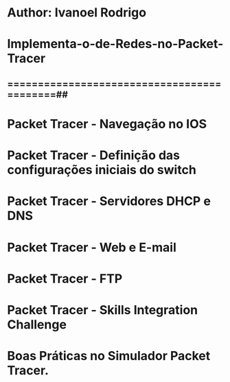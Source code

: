 # Author: Ivanoel Rodrigo
# Implementa-o-de-Redes-no-Packet-Tracer
## ===========================================##
#
# Packet Tracer - Navegação no IOS
# Packet Tracer - Definição das configurações iniciais do switch
# Packet Tracer - Servidores DHCP e DNS
# Packet Tracer - Web e E-mail
# Packet Tracer - FTP
# Packet Tracer - Skills Integration Challenge
#
# Boas Práticas no Simulador Packet Tracer.